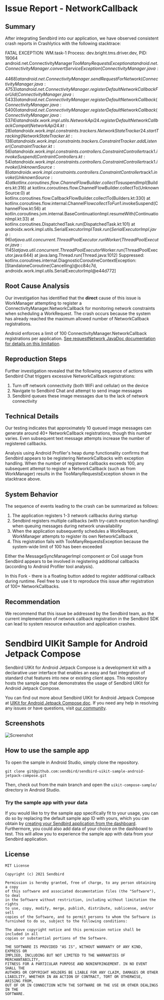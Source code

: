 # Issue Report - NetworkCallback

## Summary
After integrating Sendbird into our application, we have observed consistent crash reports in Crashlytics with the following stacktrace:

FATAL EXCEPTION: WM.task-1
Process: dev.bright.tms.driver.dev, PID: 19064
android.net.ConnectivityManager$TooManyRequestsException
at android.net.ConnectivityManager.convertServiceException(ConnectivityManager.java:4468)
at android.net.ConnectivityManager.sendRequestForNetwork(ConnectivityManager.java:4753)
at android.net.ConnectivityManager.registerDefaultNetworkCallbackForUid(ConnectivityManager.java:5433)
at android.net.ConnectivityManager.registerDefaultNetworkCallback(ConnectivityManager.java:5400)
at android.net.ConnectivityManager.registerDefaultNetworkCallback(ConnectivityManager.java:5374)
at androidx.work.impl.utils.NetworkApi24.registerDefaultNetworkCallbackCompat(NetworkApi24.kt:28)
at androidx.work.impl.constraints.trackers.NetworkStateTracker24.startTracking(NetworkStateTracker.kt:138)
at androidx.work.impl.constraints.trackers.ConstraintTracker.addListener(ConstraintTracker.kt:56)
at androidx.work.impl.constraints.controllers.ConstraintController$track$1.invokeSuspend(ContraintControllers.kt:54)
at androidx.work.impl.constraints.controllers.ConstraintController$track$1.invoke(Unknown Source:8)
at androidx.work.impl.constraints.controllers.ConstraintController$track$1.invoke(Unknown Source:4)
at kotlinx.coroutines.flow.ChannelFlowBuilder.collectTo$suspendImpl(Builders.kt:316)
at kotlinx.coroutines.flow.ChannelFlowBuilder.collectTo(Unknown Source:0)
at kotlinx.coroutines.flow.CallbackFlowBuilder.collectTo(Builders.kt:330)
at kotlinx.coroutines.flow.internal.ChannelFlow$collectToFun$1.invokeSuspend(ChannelFlow.kt:56)
at kotlin.coroutines.jvm.internal.BaseContinuationImpl.resumeWith(ContinuationImpl.kt:33)
at kotlinx.coroutines.DispatchedTask.run(DispatchedTask.kt:101)
at androidx.work.impl.utils.SerialExecutorImpl$Task.run(SerialExecutorImpl.java:96)
at java.util.concurrent.ThreadPoolExecutor.runWorker(ThreadPoolExecutor.java:1145)
at java.util.concurrent.ThreadPoolExecutor$Worker.run(ThreadPoolExecutor.java:644)
at java.lang.Thread.run(Thread.java:1012)
Suppressed: kotlinx.coroutines.internal.DiagnosticCoroutineContextException: [StandaloneCoroutine{Cancelling}@cc84c7d, androidx.work.impl.utils.SerialExecutorImpl@e44d772]

## Root Cause Analysis
Our investigation has identified that the **direct** cause of this issue is WorkManager attempting to register a
ConnectivityManager.NetworkCallback for monitoring network constraints when scheduling a WorkRequest. The crash occurs
because the system has already reached the maximum allowed number of NetworkCallback registrations.

Android enforces a limit of 100 ConnectivityManager.NetworkCallback registrations per application.
[See requestNetwork JavaDoc documentation for details on this limitation](https://android.googlesource.com/platform//frameworks/base/%2B/c51dc08958b203619c48b8631290e7f5772df348/packages/Connectivity/framework/src/android/net/ConnectivityManager.java?utm_source=chatgpt.com).

## Reproduction Steps
Further investigation revealed that the following sequence of actions with Sendbird Chat triggers excessive NetworkCallback registrations:

1. Turn off network connectivity (both WiFi and cellular) on the device
2. Navigate to Sendbird Chat and attempt to send image messages
3. Sendbird queues these image messages due to the lack of network connectivity

## Technical Details
Our testing indicates that approximately 10 queued image messages can generate around 40+ NetworkCallback registrations,
though this number varies. Even subsequent text message attempts increase the number of registered callbacks.

Analysis using Android Profiler's heap dump functionality confirms that Sendbird appears to be registering NetworkCallbacks
with exception handling. When the number of registered callbacks exceeds 100, any subsequent attempt to register a
NetworkCallback (such as from WorkManager) results in the TooManyRequestsException shown in the stacktrace above.

## System Behavior
The sequence of events leading to the crash can be summarized as follows:

1. The application registers 1-3 network callbacks during startup
2. Sendbird registers multiple callbacks (with try-catch exception handling) when queuing messages during network unavailability
3. When the application subsequently schedules a WorkRequest, WorkManager attempts to register its own NetworkCallback
4. This registration fails with TooManyRequestsException because the system-wide limit of 100 has been exceeded

Either the MessageSyncManagerImpl component or Coil usage from Sendbird appears to be involved in registering additional
callbacks (according to Android Profiler tool analysis).

In this Fork - there is a floating button added to register additional callback during runtime. Feel
free to use it to reproduce this issue after registration of 100+ NetworkCallbacks.

## Recommendation
We recommend that this issue be addressed by the Sendbird team, as the current implementation of network callback
registration in the Sendbird SDK can lead to system resource exhaustion and application crashes.

# Sendbird UIKit Sample for Android Jetpack Compose

Sendbird UIKit for Android Jetpack Compose is a development kit with a declarative user interface that enables an easy and fast integration of standard chat features into new or existing client apps. This repository hosts the sample app that demonstrates the usage of Sendbird UIKit for Android Jetpack Compose.

You can find out more about Sendbird UIKit for Android Jetpack Compose at [UIKit for Android Jetpack Compose doc](https://sendbird.com/docs/uikit/v3/jetpack-compose/overview). If you need any help in resolving any issues or have questions, visit [our community](https://community.sendbird.com).

## Screenshots

<img src="screenshots/screenshots.jpeg" alt="Screenshot">

## How to use the sample app

To open the sample in Android Studio, simply clone the repository.

```
git clone git@github.com:sendbird/sendbird-uikit-sample-android-jetpack-compose.git
```

Then, check out from the main branch and open the `uikit-compose-sample/` directory in Android Studio.

### Try the sample app with your data

If you would like to try the sample app specifically fit to your usage, you can do so by replacing the default sample app ID with yours, which you can obtain by [creating your Sendbird application from the dashboard](https://sendbird.com/docs/chat/v4/android/quickstart/send-first-message#3-install-and-configure-the-chat-sdk-4-step-1-create-a-sendbird-application-from-your-dashboard). Furthermore, you could also add data of your choice on the dashboard to test. This will allow you to experience the sample app with data from your Sendbird application.

## License

```
MIT License

Copyright (c) 2021 Sendbird

Permission is hereby granted, free of charge, to any person obtaining a copy
of this software and associated documentation files (the "Software"), to deal
in the Software without restriction, including without limitation the rights
to use, copy, modify, merge, publish, distribute, sublicense, and/or sell
copies of the Software, and to permit persons to whom the Software is
furnished to do so, subject to the following conditions:

The above copyright notice and this permission notice shall be included in all
copies or substantial portions of the Software.

THE SOFTWARE IS PROVIDED "AS IS", WITHOUT WARRANTY OF ANY KIND, EXPRESS OR
IMPLIED, INCLUDING BUT NOT LIMITED TO THE WARRANTIES OF MERCHANTABILITY,
FITNESS FOR A PARTICULAR PURPOSE AND NONINFRINGEMENT. IN NO EVENT SHALL THE
AUTHORS OR COPYRIGHT HOLDERS BE LIABLE FOR ANY CLAIM, DAMAGES OR OTHER
LIABILITY, WHETHER IN AN ACTION OF CONTRACT, TORT OR OTHERWISE, ARISING FROM,
OUT OF OR IN CONNECTION WITH THE SOFTWARE OR THE USE OR OTHER DEALINGS IN THE
SOFTWARE.
```

